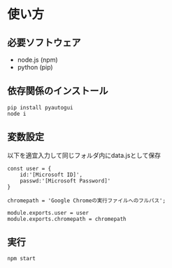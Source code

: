 # 使い方
## 必要ソフトウェア 
- node.js (npm)
- python (pip)

## 依存関係のインストール
```
pip install pyautogui
node i
```
## 変数設定
以下を適宜入力して同じフォルダ内にdata.jsとして保存
```
const user = {
    id:'[Microsoft ID]',
    passwd:'[Microsoft Password]'
}

chromepath = 'Google Chromeの実行ファイルへのフルパス';

module.exports.user = user
module.exports.chromepath = chromepath
```
## 実行
```
npm start
```